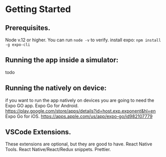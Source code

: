 # Getting Started

## Prerequisites.
Node v.12 or higher. You can run `node -v` to verify.
install expo: `npm install -g expo-cli`

## Running the app inside a simulator:
todo

## Running the natively on device:
if you want to run the app natively on devices you are going to need the Expo GO app.
Expo Go for Android. https://play.google.com/store/apps/details?id=host.exp.exponent&hl=en
Expo Go for iOS. https://apps.apple.com/us/app/expo-go/id982107779

## VSCode Extensions.
These extensions are optional, but they are good to have.
React Native Tools. 
React Native/React/Redux snippets.
Prettier.
